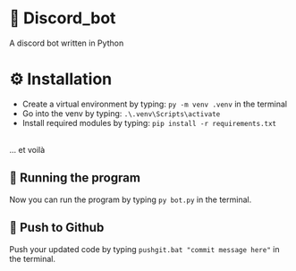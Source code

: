 # 🤖 Discord_bot 
A discord bot written in Python

# ⚙️ Installation
* Create a virtual environment by typing: `py -m venv .venv` in the terminal
* Go into the venv by typing: `.\.venv\Scripts\activate`
* Install required modules by typing: `pip install -r requirements.txt`
<br>
... et voilà

## 🏃 Running the program 
Now you can run the program by typing `py bot.py` in the terminal.

## 🚀 Push to Github
Push your updated code by typing `pushgit.bat "commit message here"`  in the terminal.
